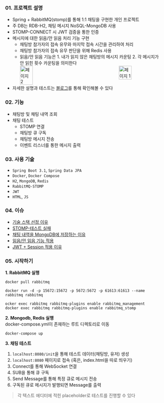 ### 01. 프로젝트 설명
- Spring + RabbitMQ(stomp)를 통해 1:1 채팅을 구현한 개인 프로젝트
- 주 DB는 RDB-H2, 채팅 메시지 NoSQL-MongoDB 사용
- STOMP-CONNECT 시 JWT 검증을 통한 인증
- 메시지에 대한 읽음/안 읽음 처리 기능 구현
  - 채팅방 참가자의 접속 유무와 마지막 접속 시간을 관리하여 처리
  - 채팅방 참가자의 접속 유무 판단을 위해 Redis 사용
  - 읽음/안 읽음 기능은 1. 내가 읽지 않은 채팅방의 메시지 카운팅 2. 각 메시지가 안 읽힌 횟수 카운팅을 의미한다
    <div style="display: flex; justify-content: space-between;">
      <img src="https://github.com/user-attachments/assets/7ced4eee-0a35-4ba7-8330-ea245fd864b0" alt="페이지 2" width="30%" />
      <img src="https://github.com/user-attachments/assets/f015f7bd-b475-4860-8db0-178e744628ed" alt="페이지 1" width="30%" />
    </div>
- 자세한 설명과 테스트는 [블로그](https://lsh2613.tistory.com/260)를 통해 확인해볼 수 있다

### 02. 기능
- 채팅방 및 채팅 내역 조회
- 채팅 테스트
    - STOMP 연결
    - 채팅방 큐 구독
    - 채팅방 메시지 전송
    - 이벤트 리스너를 통한 메시지 출력

### 03. 사용 기술
- `Spring Boot 3.1`, `Spring Data JPA`
- `Docker`, `Docker Compose`
- `H2`, `MongoDB`, `Redis`
- `RabbitMQ-STOMP`
- `JWT`
- `HTML`, `JS`

### 04. 이슈
- [기술 스택 선정 이유](https://lsh2613.tistory.com/260#1.%20RabbitMQ%20%EC%84%A0%ED%83%9D%20%EC%9D%B4%EC%9C%A0-1)
- [STOMP-테스트 실패](https://lsh2613.tistory.com/260#3.%20%ED%85%8C%EC%8A%A4%ED%8A%B8%20%EC%A4%91%20%EB%B3%80%EC%88%98%20%EB%B0%9C%EC%83%9D-1)
- [채팅 내역을 MongoDB에 저장하는 이유](https://lsh2613.tistory.com/261#1.%20%EC%B1%84%ED%8C%85%20%EB%82%B4%EC%97%AD%EC%9D%84%20MongoDB%EC%97%90%20%EC%A0%80%EC%9E%A5%ED%95%98%EB%8A%94%20%EC%9D%B4%EC%9C%A0-1)
- [읽음/안 읽음 기능 적용](https://lsh2613.tistory.com/262#1.%20%EC%9D%BD%EC%9D%8C%2F%EC%95%88%20%EC%9D%BD%EC%9D%8C-1)
- [JWT + Session 적용 이유](https://lsh2613.tistory.com/263#2.%20JWT%2C%20Session%20%EB%8C%80%EC%8B%A0%20%EC%82%AC%EC%9A%A9%ED%95%98%EB%8A%94%20%EA%B1%B4%EB%8D%B0%20%EC%99%9C%20%EA%B5%B3%EC%9D%B4%20%EB%91%98%20%EB%8B%A4%20%EC%82%AC%EC%9A%A9%ED%95%A0%EA%B9%8C%3F-1)

### 05. 시작하기
**1. RabbitMQ 실행**

``` shell
docker pull rabbitmq

docker run -d -p 15672:15672 -p 5672:5672 -p 61613:61613 --name rabbitmq rabbitmq

ocker exec rabbitmq rabbitmq-plugins enable rabbitmq_management
docker exec rabbitmq rabbitmq-plugins enable rabbitmq_stomp
```

**2. Mongodb, Redis 실행**<br>
docker-compose.yml이 존재하는 루트 디렉토리로 이동
``` shell
docker-compose up
```

**3. 채팅 테스트**
1. `localhost:8080/init`을 통해 테스트 데이터(채팅방, 유저) 생성
2. `localhost:8080` 페이지로 접속 (혹은, index.html을 따로 띄우기)
3. Connect를 통해 WebSocket 연결
4. SUB을 통해 큐 구독
5. Send Message를 통해 특정 큐로 메시지 전송
6. 구독된 큐로 메시지가 발행되면 Message를 출력

> 각 텍스트 에디터에 적힌 placeholder로 테스트를 진행할 수 있다
